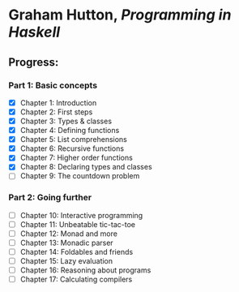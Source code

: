 # Graham Hutton, *Programming in Haskell*

## Progress:

### Part 1: Basic concepts

- [x] Chapter 1: Introduction
- [x] Chapter 2: First steps
- [x] Chapter 3: Types & classes
- [x] Chapter 4: Defining functions
- [x] Chapter 5: List comprehensions
- [x] Chapter 6: Recursive functions
- [x] Chapter 7: Higher order functions
- [x] Chapter 8: Declaring types and classes
- [ ] Chapter 9: The countdown problem

### Part 2: Going further

- [ ] Chapter 10: Interactive programming
- [ ] Chapter 11: Unbeatable tic-tac-toe
- [ ] Chapter 12: Monad and more
- [ ] Chapter 13: Monadic parser
- [ ] Chapter 14: Foldables and friends
- [ ] Chapter 15: Lazy evaluation
- [ ] Chapter 16: Reasoning about programs
- [ ] Chapter 17: Calculating compilers
